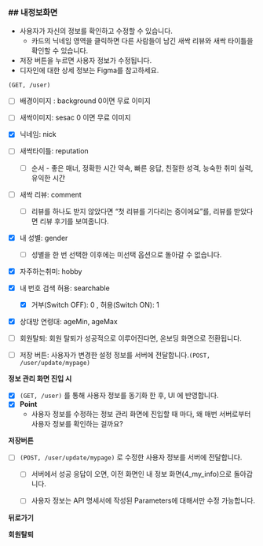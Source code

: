 ### ## 내정보화면

- 사용자가 자신의 정보를 확인하고 수정할 수 있습니다.
  - 카드의 닉네임 영역을 클릭하면 다른 사람들이 남긴 새싹 리뷰와 새싹 타이틀을 확인할 수 있습니다. 
- 저장 버튼을 누르면 사용자 정보가 수정됩니다. 
- 디자인에 대한 상세 정보는 Figma를 참고하세요.



 ```
 (GET, /user)
 ```

- [ ] 배경이미지 : background 0이면 무료 이미지
- [ ] 새싹이미지: sesac 0 이면 무료 이미지
- [x] 닉네임: nick
- [ ] 새싹타이틀: reputation 
  - [ ] 순서 - 좋은 매너, 정확한 시간 약속, 빠른 응답, 친절한 성격, 능숙한 취미 실력, 유익한 시간 
- [ ] 새싹 리뷰: comment
  - [ ] 리뷰를 하나도 받지 않았다면 “첫 리뷰를 기다리는 중이에요”를, 리뷰를 받았다면 리뷰 후기를 보여줍니다. 
- [x] 내 성별: gender
  - [ ] 성별을 한 번 선택한 이후에는 미선택 옵션으로 돌아갈 수 없습니다. 
- [x] 자주하는취미: hobby
- [x] 내 번호 검색 허용: searchable
  - [x] 거부(Switch OFF): 0 , 허용(Switch ON): 1
- [x] 상대방 연령대: ageMin, ageMax
- [ ] 회원탈퇴: 회원 탈퇴가 성공적으로 이루어진다면, 온보딩 화면으로 전환됩니다. 
- [ ] 저장 버튼: 사용자가 변경한 설정 정보를 서버에 전달합니다.` (POST, /user/update/mypage) `

 

**정보 관리 화면 진입 시**

- [x] `(GET, /user)` 를 통해 사용자 정보를 동기화 한 후, UI 에 반영합니다. 
- [x] **Point** 
  - 사용자 정보를 수정하는 정보 관리 화면에 진입할 때 마다, 왜 매번 서버로부터 사용자 정보를 확인하는 걸까요? 



**저장버튼**

- [ ] `(POST, /user/update/mypage)` 로 수정한 사용자 정보를 서버에 전달합니다. 
  - [ ] 서버에서 성공 응답이 오면, 이전 화면인 내 정보 화면(4_my_info)으로 돌아갑니다. 
  - [ ] 사용자 정보는 API 명세서에 작성된 Parameters에 대해서만 수정 가능합니다. 



**뒤로가기**



**회원탈퇴**

